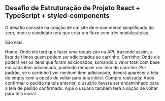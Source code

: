 ## Desafio de Estruturação de Projeto React + TypeScript + styled-components
O desafio consiste na criação de um site de e-commerce simplificado do zero, onde o candidato terá que criar um fluxo com três módulos/telas.

São elas:

Home: Onde ele terá que fazer uma requisição na API, trazendo assim, a lista de filmes quem podem ser adicionados ao carrinho.
Carrinho: Onde ele poderá ver os itens que foram adicionados, somando o valor total com base em cada item adicionado, podendo remover um item do carrinho. Por padrão, se o carrinho tiver nenhum item adicionado, deverá aparecer a tela de empty com a opção de voltar para tela inicial.
Compra realizada: Após confirmar o pedido na tela anterior, o usuário deverá ser encaminhado para a tela de pedido confirmado. Aqui o usuário também terá a opção de voltar para tela inicial.
